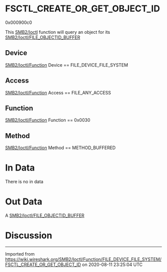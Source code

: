 # FSCTL\_CREATE\_OR\_GET\_OBJECT\_ID

0x000900c0

This [SMB2/Ioctl](/SMB2/Ioctl) function will query an object for its [SMB2/Ioctl/FILE\_OBJECTID\_BUFFER](/SMB2/Ioctl/FILE_OBJECTID_BUFFER)

## Device

[SMB2/Ioctl/Function](/SMB2/Ioctl/Function) Device == FILE\_DEVICE\_FILE\_SYSTEM

## Access

[SMB2/Ioctl/Function](/SMB2/Ioctl/Function) Access == FILE\_ANY\_ACCESS

## Function

[SMB2/Ioctl/Function](/SMB2/Ioctl/Function) Function == 0x0030

## Method

[SMB2/Ioctl/Function](/SMB2/Ioctl/Function) Method == METHOD\_BUFFERED

# In Data

There is no in data

# Out Data

A [SMB2/Ioctl/FILE\_OBJECTID\_BUFFER](/SMB2/Ioctl/FILE_OBJECTID_BUFFER)

# Discussion

---

Imported from https://wiki.wireshark.org/SMB2/Ioctl/Function/FILE_DEVICE_FILE_SYSTEM/FSCTL_CREATE_OR_GET_OBJECT_ID on 2020-08-11 23:25:04 UTC
